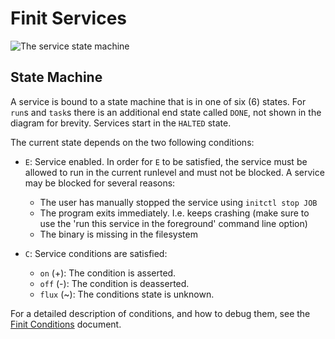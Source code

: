 Finit Services
==============

![The service state machine](svc-machine.png "The service state machine")

State Machine
-------------

A service is bound to a state machine that is in one of six (6) states.
For `run`s and `task`s there is an additional end state called `DONE`,
not shown in the diagram for brevity.  Services start in the `HALTED`
state.

The current state depends on the two following conditions:

* `E`: Service enabled. In order for `E` to be satisfied, the service
  must be allowed to run in the current runlevel and must not be
  blocked.  A service may be blocked for several reasons:

  - The user has manually stopped the service using `initctl stop JOB`
  - The program exits immediately. I.e. keeps crashing (make sure to use
    the 'run this service in the foreground' command line option)
  - The binary is missing in the filesystem

* `C`: Service conditions are satisfied:

  - `on` (+): The condition is asserted.
  - `off` (-): The condition is deasserted.
  - `flux` (~): The conditions state is unknown.

For a detailed description of conditions, and how to debug them,
see the [Finit Conditions](conditions.md) document.

<!--
  -- Local Variables:
  -- mode: markdown
  -- End:
  -->
